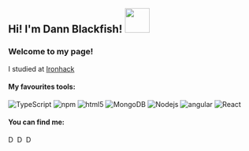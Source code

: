 <h2>Hi! I'm Dann Blackfish! <img src="https://media.giphy.com/media/Gcg0qWG4TIGJTjPb97/giphy.gif" width="50"></h2>
<h3>Welcome to my page!</h3>

<p>I studied at <a href="https://www.ironhack.com/en">Ironhack</a></p>

<h4>My favourites tools:</h4> 
   <img alt="TypeScript" src="https://img.shields.io/badge/-TypeScript-007ACC?style=flat-square&logo=typescript&logoColor=white" />
   <img alt="npm" src="https://img.shields.io/badge/-NPM-CB3837?style=flat-square&logo=npm&logoColor=white" />
   <img alt="html5" src="https://img.shields.io/badge/-HTML5-E34F26?style=flat-square&logo=html5&logoColor=white" />
   <img alt="MongoDB" src="https://img.shields.io/badge/-MongoDB-13aa52?style=flat-square&logo=mongodb&logoColor=white" />
   <img alt="Nodejs" src="https://img.shields.io/badge/-Nodejs-43853d?style=flat-square&logo=Node.js&logoColor=white" />
   <img alt="angular" src="https://img.shields.io/badge/-Angular-DD0031?style=flat-square&logo=angular&logoColor=white" />
   <img alt="React" src="https://img.shields.io/badge/-React-45b8d8?style=flat-square&logo=react&logoColor=white" />
<br/>

<h4>You can find me:</h4>
<a href="https://www.linkedin.com/in/daniela-ixchel-alonzo-llanos/">
  <img align="left" alt="Dann Blackfish Linkdein" width="15px" src="https://cdn.jsdelivr.net/npm/simple-icons@v3/icons/linkedin.svg" />
</a>
<a href="https://github.com/DannBlackfish">
  <img align="left" alt="Dann Blackfish Github" width="15px" src="https://cdn.jsdelivr.net/npm/simple-icons@v3/icons/github.svg" />
</a>
<a href="https://medium.com/@dannblackfish">
  <img align="left" alt="Dann Blackfish Medium" width="15px" src="https://cdn.jsdelivr.net/npm/simple-icons@3.2.0/icons/medium.svg" />
</a>
<br />

<!--
**DannBlackfish/DannBlackfish** is a ✨ _special_ ✨ repository because its `README.md` (this file) appears on your GitHub profile.

Here are some ideas to get you started:

- 🔭 I’m currently working on ...
- 🌱 I’m currently learning ...
- 👯 I’m looking to collaborate on ...
- 🤔 I’m looking for help with ...
- 💬 Ask me about ...
- 📫 How to reach me: ...
- 😄 Pronouns: ...
- ⚡ Fun fact: ...
-->

